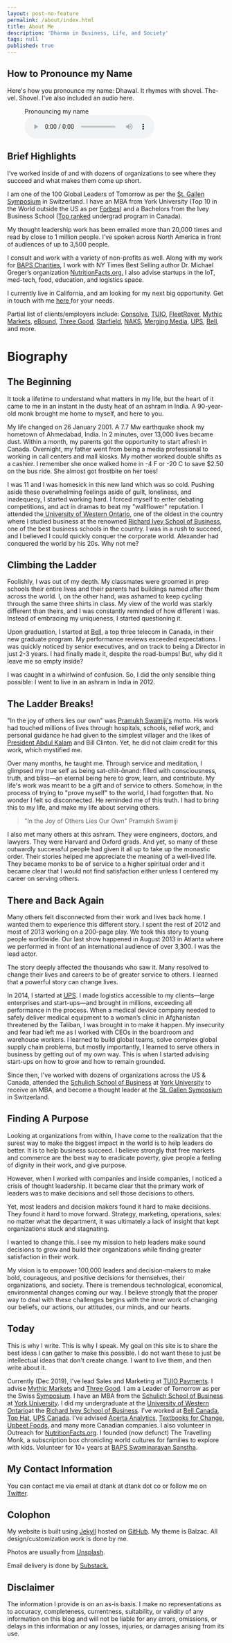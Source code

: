 ```yaml
---
layout: post-no-feature
permalink: /about/index.html
title: About Me
description: 'Dharma in Business, Life, and Society'
tags: null
published: true
---
```


## How to Pronounce my Name
Here's how you pronounce my name:
Dhawal. It rhymes with shovel. The-vel. Shovel. I've also included an audio here.

<figure>
    <figcaption>Pronouncing my name</figcaption>
    <audio
        controls
        src="/assets/pronounciation.mp3">
            Your browser does not support the
            <code>audio</code> element.
    </audio>
</figure>


## Brief Highlights
I’ve worked inside of and with dozens of organizations to see where they succeed and what makes them come up short.

I am one of the 100 Global Leaders of Tomorrow as per the <a href="http://symposium.org" target="_blank" rel="noopener noreferrer">St. Gallen Symposium</a> in Switzerland. I have an MBA from York University (Top 10 in the World outside the US as per <a href="http://schulich.yorku.ca/about/rankings/">Forbes</a>) and a Bachelors from the Ivey Business School (<a href="https://www.ivey.uwo.ca/discover/rankings/">Top ranked</a> undergrad program in Canada).

My thought leadership work has been emailed more than 20,000 times and read by close to 1 million people. I’ve spoken across North America in front of audiences of up to 3,500 people.

I consult and work with a variety of non-profits as well. Along with my work for <a href="https://dtank.co/bapscharities.org" target="_blank" rel="noopener noreferrer">BAPS Charities</a>, I work with NY Times Best Selling author Dr. Michael Greger’s organization <a href="http://www.nutritionfacts.org">NutritionFacts.org.</a> I also advise startups in the IoT, med-tech, food, education, and logistics space.

I currently live in California, and am looking for my next big opportunity. Get in touch with me <a href="https://dtank.co/contact-me">here </a>for your needs.

Partial list of clients/employers include: <a href="http://consolve.com">Consolve</a>, <a href="http://tuiopay.com">TUIO</a>, <a href="http://fleetrover.com">FleetRover</a>, <a href="http://mythicmarkets.com">Mythic Markets</a>, <a href="http://eboundcanada.org">eBound</a>, <a href="http://threegood.com">Three Good</a>, <a href="http://starfield.ca">Starfield</a>, <a href="http://naks.us">NAKS</a>, <a href="http://mergingmedia.com">Merging Media</a>, <a href="http://ups.com">UPS</a>, <a href="http://bell.ca">Bell</a>, and more.

<h1>Biography</h1>

<h2>The Beginning</h2>

It took a lifetime to understand what matters in my life, but the heart of it came to me in an instant in the dusty heat of an ashram in India. A 90-year-old monk brought me home to myself, and here to you.

My life changed on 26 January 2001. A 7.7 Mw earthquake shook my hometown of Ahmedabad, India. In 2 minutes, over 13,000 lives became dust. Within a month, my parents got the opportunity to start afresh in Canada. Overnight, my father went from being a media professional to working in call centers and mall kiosks. My mother worked double shifts as a cashier. I remember she once walked home in -4 F or -20 C to save $2.50 on the bus ride. She almost got frostbite on her toes!

I was 11 and I was homesick in this new land which was so cold. Pushing aside these overwhelming feelings aside of guilt, loneliness, and inadequecy, I started working hard. I forced myself to enter debating competitions, and act in dramas to beat my "wallflower" reputation. I attended the<a href="http://uwo.ca"> University of Western Ontario</a>, one of the oldest in the country where I studied business at the renowned <a href="http://ivey.uwo.ca">Richard Ivey School of Business</a>, one of the best business schools in the country. I was in a rush to succeed, and I believed I could quickly conquer the corporate world. Alexander had conquered the world by his 20s. Why not me?

<h2>Climbing the Ladder</h2>

Foolishly, I was out of my depth. My classmates were groomed in prep schools their entire lives and their parents had buildings named after them across the world. I, on the other hand, was ashamed to keep cycling through the same three shirts in class. My view of the world was starkly different than theirs, and I was constantly reminded of how different I was. Instead of embracing my uniqueness, I started questioning it.

Upon graduation, I started at <a href="http://bell.ca">Bell</a>, a top three telecom in Canada, in their new graduate program. My performance reviews exceeded expectations. I was quickly noticed by senior executives, and on track to being a Director in just 2-3 years. I had finally made it, despite the road-bumps! But, why did it leave me so empty inside?

I was caught in a whirlwind of confusion. So, I did the only sensible thing possible: I went to live in an ashram in India in 2012.

<h2>The Ladder Breaks!</h2>

"In the joy of others lies our own" was <a href="http://pramukhswami.org/opinions/">Pramukh Swamiji's</a> motto. His work had touched millions of lives through hospitals, schools, relief work, and personal guidance he had given to the simplest villager and the likes of <a href="https://en.wikipedia.org/wiki/Transcendence:_My_Spiritual_Experiences_with_Pramukh_Swamiji">President Abdul Kalam</a> and Bill Clinton. Yet, he did not claim credit for this work, which mystified me.

Over many months, he taught me. Through service and meditation, I glimpsed my true self as being sat-chit-ᾶnand: filled with consciousness, truth, and bliss—an eternal being here to grow, learn, and contribute. My life's work was meant to be a gift and of service to others. Somehow, in the process of trying to "prove myself" to the world, I had forgotten that. No wonder I felt so disconnected. He reminded me of this truth. I had to bring this to my life, and make my life about serving others.

<blockquote>"In the Joy of Others Lies Our Own" 
  Pramukh Swamiji</blockquote>

I also met many others at this ashram. They were engineers, doctors, and lawyers. They were Harvard and Oxford grads. And yet, so many of these outwardly successful people had given it all up to take up the monastic order. Their stories helped me appreciate the meaning of a well-lived life. They became monks to be of service to a higher spiritual order and it became clear that I would not find satisfaction either unless I centered my career on serving others.

<h2>There and Back Again</h2>

Many others felt disconnected from their work and lives back home. I wanted them to experience this different story. I spent the rest of 2012 and most of 2013 working on a 200-page play. We took this story to young people worldwide. Our last show happened in August 2013 in Atlanta where we performed in front of an international audience of over 3,300. I was the lead actor.

The story deeply affected the thousands who saw it. Many resolved to change their lives and careers to be of greater service to others. I learned that a powerful story can change lives.

In 2014, I started at <a href="http://ups.com">UPS</a>. I made logistics accessible to my clients—large enterprises and start-ups—and brought in millions, exceeding all performance in the process. When a medical device company needed to safely deliver medical equipment to a woman’s clinic in Afghanistan threatened by the Taliban, I was brought in to make it happen. My insecurity and fear had left me as I worked with CEOs in the boardroom and warehouse workers. I learned to build global teams, solve complex global supply chain problems, but mostly importantly, I learned to serve others in business by getting out of my own way. This is when I started advising start-ups on how to grow and how to remain grounded.

Since then, I've worked with dozens of organizations across the US &amp; Canada, attended the <a href="http://schulich.yorku.ca">Schulich School of Business</a> at <a href="http://yorku.ca">York University</a> to receive an MBA, and become a thought leader at the <a href="http://symposium.org">St. Gallen Symposium</a> in Switzerland.

<h2>Finding A Purpose</h2>

Looking at organizations from within, I have come to the realization that the surest way to make the biggest impact in the world is to help leaders do better. It is to help business succeed. I believe strongly that free markets and commerce are the best way to eradicate poverty, give people a feeling of dignity in their work, and give purpose.

However, when I worked with companies and inside companies, I noticed a crisis of thought leadership. It became clear that the primary work of leaders was to make decisions and sell those decisions to others.

Yet, most leaders and decision makers found it hard to make decisions. They found it hard to move forward. Strategy, marketing, operations, sales: no matter what the department, it was ultimately a lack of insight that kept organizations stuck and stagnating.

I wanted to change this. I see my mission to help leaders make sound decisions to grow and build their organizations while finding greater satisfaction in their work.

My vision is to empower 100,000 leaders and decision-makers to make bold, courageous, and positive decisions for themselves, their organizations, and society. There is tremendous technological, economical, environmental changes coming our way. I believe strongly that the proper way to deal with these challenges begins with the inner work of changing our beliefs, our actions, our attitudes, our minds, and our hearts.

<h2>Today</h2>

This is why I write. This is why I speak. My goal on this site is to share the best ideas I can gather to make this possible. I do not want these to just be intellectual ideas that don't create change. I want to live them, and then write about it.

Currently (Dec 2019), I've lead Sales and Marketing at <a href="http://tuiopay.com">TUIO Payments</a>. I advise <a href="http://mythicmarkets.com">Mythic Markets</a> and <a href="http://threegood.com">Three Good</a>. I am a Leader of Tomorrow as per the Swiss <a href="http://symposium.org">Symposium</a>. I have an MBA from the <a href="https://schulich.yorku.ca">Schulich School of Business</a> at <a href="https://www.yorku.ca/">York University</a>. I did my undergraduate at the <a href="http://www.uwo.ca">University of Western Ontario</a>at the <a href="http://www.ivey.ca">Richard Ivey School of Business</a>. I've worked at <a href="http://www.bell.ca">Bell Canada</a>, <a href="http://tophat.com">Top Hat</a>, <a href="http://www.ups.ca">UPS Canada</a>. I've advised <a href="http://www.acerta.ca">Acerta Analytics</a>, <a href="http://www.textbooksforchange.ca">Textbooks for Change</a>, <a href="http://upbeetfoods.com">Upbeet Foods</a>, and many more Canadian companies. I also volunteer in Outreach for <a href="http://www.nutritionfacts.org">NutritionFacts.org</a>. I founded (now defunct) The Travelling Monk, a subscription box chronicling world cultures for families to explore with kids. Volunteer for 10+ years at <a href="http://www.baps.org">BAPS Swaminarayan Sanstha</a>.

<h2>My Contact Information</h2>

You can contact me via email at dtank at dtank dot co or follow me on <a href="http://twitter.com/dtankco">Twitter</a>.

<h2>Colophon</h2>

My website is built using <a href="https://jekyllrb.com/">Jekyll</a> hosted on [GitHub](https://github.com). My theme is Balzac. All design/customization work is done by me. 

Photos are usually from <a href="http://unsplash.com">Unsplash</a>.

Email delivery is done by <a href="http://substack.com">Substack.</a>

<h2>Disclaimer</h2>

The information I provide is on an as-is basis. I make no representations as to accuracy, completeness, currentness, suitability, or validity of any information on this blog and will not be liable for any errors, omissions, or delays in this information or any losses, injuries, or damages arising from its use.
